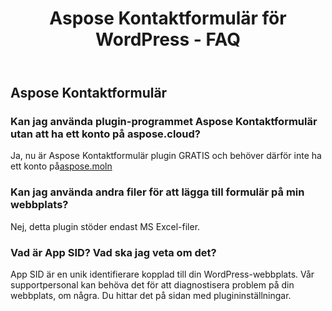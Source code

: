 ﻿---
title: Aspose Kontaktformulär för WordPress - FAQ
second_title: Aspose Contact Form Documen
type: docs
url: /sv/aspose-contact-form-for-wordpress-faqs/
description: Aspose Kontaktformulär stöder Excel för att skapa, konvertera, sammanfoga, dela, skydda, inre objektoperation och så vidare
weight: 40
kwords: Excel, Office Cloud, REST API, Spreadsheet, PDF, CSV, Json, Markdwon, Aspose Kontaktformulär för WordPress - Vanliga frågor
---
## Aspose Kontaktformulär
### Kan jag använda plugin-programmet Aspose Kontaktformulär utan att ha ett konto på aspose.cloud?
 Ja, nu är Aspose Kontaktformulär plugin GRATIS och behöver därför inte ha ett konto på[aspose.moln](https://www.aspose.cloud/)
### Kan jag använda andra filer för att lägga till formulär på min webbplats?
Nej, detta plugin stöder endast MS Excel-filer.
### Vad är App SID? Vad ska jag veta om det?
App SID är en unik identifierare kopplad till din WordPress-webbplats. Vår supportpersonal kan behöva det för att diagnostisera problem på din webbplats, om några. Du hittar det på sidan med plugininställningar.
